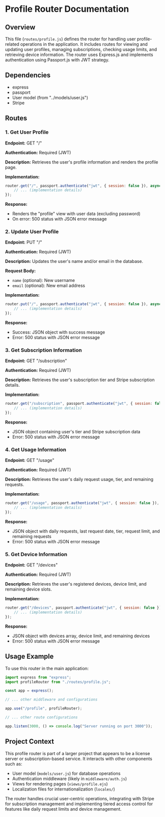 # Profile Router Documentation

## Overview

This file (`routes/profile.js`) defines the router for handling user profile-related operations in the application. It includes routes for viewing and updating user profiles, managing subscriptions, checking usage limits, and retrieving device information. The router uses Express.js and implements authentication using Passport.js with JWT strategy.

## Dependencies

-   express
-   passport
-   User model (from "../models/user.js")
-   Stripe

## Routes

### 1. Get User Profile

**Endpoint:** GET "/"

**Authentication:** Required (JWT)

**Description:** Retrieves the user's profile information and renders the profile page.

**Implementation:**

```javascript
router.get("/", passport.authenticate("jwt", { session: false }), async (req, res) => {
    // ... (implementation details)
});
```

**Response:**

-   Renders the "profile" view with user data (excluding password)
-   On error: 500 status with JSON error message

### 2. Update User Profile

**Endpoint:** PUT "/"

**Authentication:** Required (JWT)

**Description:** Updates the user's name and/or email in the database.

**Request Body:**

-   `name` (optional): New username
-   `email` (optional): New email address

**Implementation:**

```javascript
router.put("/", passport.authenticate("jwt", { session: false }), async (req, res) => {
    // ... (implementation details)
});
```

**Response:**

-   Success: JSON object with success message
-   Error: 500 status with JSON error message

### 3. Get Subscription Information

**Endpoint:** GET "/subscription"

**Authentication:** Required (JWT)

**Description:** Retrieves the user's subscription tier and Stripe subscription details.

**Implementation:**

```javascript
router.get("/subscription", passport.authenticate("jwt", { session: false }), async (req, res) => {
    // ... (implementation details)
});
```

**Response:**

-   JSON object containing user's tier and Stripe subscription data
-   Error: 500 status with JSON error message

### 4. Get Usage Information

**Endpoint:** GET "/usage"

**Authentication:** Required (JWT)

**Description:** Retrieves the user's daily request usage, tier, and remaining requests.

**Implementation:**

```javascript
router.get("/usage", passport.authenticate("jwt", { session: false }), async (req, res) => {
    // ... (implementation details)
});
```

**Response:**

-   JSON object with daily requests, last request date, tier, request limit, and remaining requests
-   Error: 500 status with JSON error message

### 5. Get Device Information

**Endpoint:** GET "/devices"

**Authentication:** Required (JWT)

**Description:** Retrieves the user's registered devices, device limit, and remaining device slots.

**Implementation:**

```javascript
router.get("/devices", passport.authenticate("jwt", { session: false }), async (req, res) => {
    // ... (implementation details)
});
```

**Response:**

-   JSON object with devices array, device limit, and remaining devices
-   Error: 500 status with JSON error message

## Usage Example

To use this router in the main application:

```javascript
import express from "express";
import profileRouter from "./routes/profile.js";

const app = express();

// ... other middleware and configurations

app.use("/profile", profileRouter);

// ... other route configurations

app.listen(3000, () => console.log("Server running on port 3000"));
```

## Project Context

This profile router is part of a larger project that appears to be a license server or subscription-based service. It interacts with other components such as:

-   User model (`models/user.js`) for database operations
-   Authentication middleware (likely in `middleware/auth.js`)
-   Views for rendering pages (`views/profile.ejs`)
-   Localization files for internationalization (`locales/`)

The router handles crucial user-centric operations, integrating with Stripe for subscription management and implementing tiered access control for features like daily request limits and device management.
